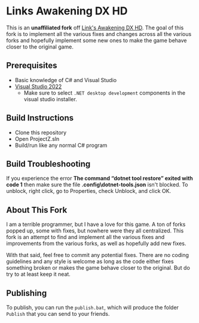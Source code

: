 # Links Awakening DX HD

This is an **unaffiliated fork** off [Link's Awakening DX HD](https://linksawakeningdxhd.itch.io/links-awakening-dx-hd). The goal of this fork is to implement all the various fixes and changes across all the various forks and hopefully implement some new ones to make the game behave closer to the original game. 

## Prerequisites

- Basic knowledge of C# and Visual Studio
- [Visual Studio 2022](https://visualstudio.microsoft.com/downloads/)
    - Make sure to select `.NET desktop development` components in the visual studio installer.

## Build Instructions

- Clone this repository
- Open ProjectZ.sln
- Build/run like any normal C# program

## Build Troubleshooting

If you experience the error **The command “dotnet tool restore” exited with code 1** then make sure the file **.config\dotnet-tools.json** isn't blocked. To unblock, right click, go to Properties, check Unblock, and click OK.

## About This Fork

I am a terrible programmer, but I have a love for this game. A ton of forks popped up, some with fixes, but nowhere were they all centralized. This fork is an attempt to find and implement all the various fixes and improvements from the various forks, as well as hopefully add new fixes.

With that said, feel free to commit any potential fixes. There are no coding guidelines and any style is welcome as long as the code either fixes something broken or makes the game behave closer to the original. But do try to at least keep it neat.

## Publishing

To publish, you can run the `publish.bat`, which will produce the folder `Publish` that you can send to your friends.
